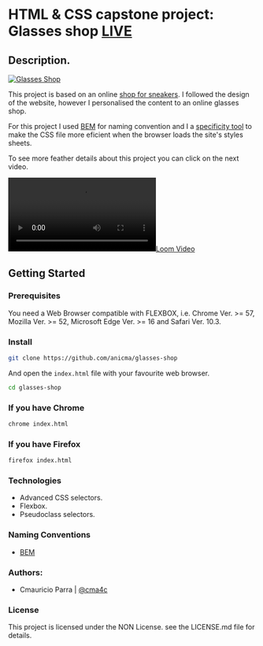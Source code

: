 # HTML & CSS capstone project: Glasses shop [LIVE](https://cma4c.github.io/glasses-shop/)

## Description.

[![Glasses Shop](https://github.com/cma4c/glasses-shop/blob/features/img/glasses-shop-index.png?raw=true)](https://cma4c.github.io/glasses-shop/)

This project is based on an online
[shop for sneakers](https://www.behance.net/gallery/80392909/AXEL-ARIGATO-Website).
I followed the design of the website, however I personalised the content to an 
online glasses shop.

For this project I used [BEM](http://getbem.com) for naming convention and I
a [specificity tool](https://jonassebastianohlsson.com/specificity-graph/)
to make the CSS file more eficient when the browser loads the site's styles
sheets.

To see more feather details about this project you can click on the next video.

[![Loom Video](https://cdn.loom.com/sessions/thumbnails/2597873271764794aad6e05206c22840-00001.mp4)](https://www.loom.com/embed/2597873271764794aad6e05206c22840)

## Getting Started

### Prerequisites

You need a Web Browser compatible with FLEXBOX, i.e. Chrome Ver. >= 57,
Mozilla Ver. >= 52, Microsoft Edge Ver. >= 16 and Safari Ver. 10.3.

### Install

```sh
git clone https://github.com/anicma/glasses-shop
```
And open the `index.html` file with your favourite web browser.

```sh
cd glasses-shop
```
### If you have Chrome

```sh
chrome index.html
```

### If you have Firefox

```sh
firefox index.html
```

### Technologies

 - Advanced CSS selectors.
 - Flexbox.
 - Pseudoclass selectors.

### Naming Conventions

 - [BEM](http://getbem.com)

### Authors:

- Cmauricio Parra | [@cma4c](https://twitter.com/@cma4c)

### License

This project is licensed under the NON License. see the LICENSE.md file for details.
